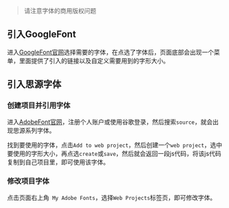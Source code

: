 
> 请注意字体的商用版权问题

## 引入GoogleFont

进入[GoogleFont官网](https://fonts.google.com/)选择需要的字体，在点选了字体后，页面底部会出现一个菜单，里面提供了引入的链接以及自定义需要用到的字形大小。



## 引入思源字体

### 创建项目并引用字体

进入[AdobeFont官网](https://fonts.adobe.com/)，注册个人账户或使用谷歌登录，然后搜索`source`，就会出现思源系列字体。

找到要使用的字体，点击`Add to web project`，然后创建一个`web project`，选中要使用的字形大小，再点选`create`或`save`，然后就会返回一段js代码，将该js代码复制到自己项目里，即可使用该字体。

### 修改项目字体

点击页面右上角` My Adobe Fonts`，选择`Web Projects`标签页，即可修改字体。

